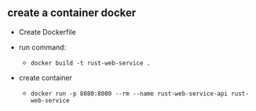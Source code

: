 ## create a container docker

- Create Dockerfile
- run command:

  - `docker build -t rust-web-service .`

- create container
  - `docker run -p 8080:8080 --rm --name rust-web-service-api rust-web-service`
